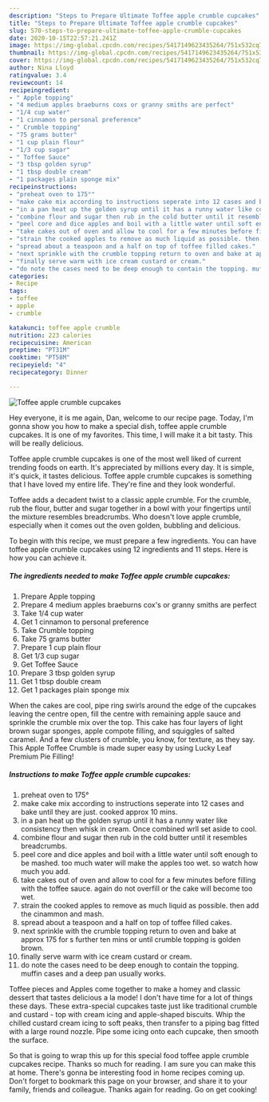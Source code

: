 ```yaml
---
description: "Steps to Prepare Ultimate Toffee apple crumble cupcakes"
title: "Steps to Prepare Ultimate Toffee apple crumble cupcakes"
slug: 570-steps-to-prepare-ultimate-toffee-apple-crumble-cupcakes
date: 2020-10-15T22:57:21.241Z
image: https://img-global.cpcdn.com/recipes/5417149623435264/751x532cq70/toffee-apple-crumble-cupcakes-recipe-main-photo.jpg
thumbnail: https://img-global.cpcdn.com/recipes/5417149623435264/751x532cq70/toffee-apple-crumble-cupcakes-recipe-main-photo.jpg
cover: https://img-global.cpcdn.com/recipes/5417149623435264/751x532cq70/toffee-apple-crumble-cupcakes-recipe-main-photo.jpg
author: Nina Lloyd
ratingvalue: 3.4
reviewcount: 14
recipeingredient:
- " Apple topping"
- "4 medium apples braeburns coxs or granny smiths are perfect"
- "1/4 cup water"
- "1 cinnamon to personal preference"
- " Crumble topping"
- "75 grams butter"
- "1 cup plain flour"
- "1/3 cup sugar"
- " Toffee Sauce"
- "3 tbsp golden syrup"
- "1 tbsp double cream"
- "1 packages plain sponge mix"
recipeinstructions:
- "preheat oven to 175°"
- "make cake mix according to instructions seperate into 12 cases and bake until they are just. cooked approx 10 mins."
- "in a pan heat up the golden syrup until it has a runny water like consistency then whisk in cream. Once combined wrll set aside to cool."
- "combine flour and sugar then rub in the cold butter until it resembles breadcrumbs."
- "peel core and dice apples and boil with a little water until soft enough to be mashed. too much water will make the apples too wet. so watch how much you add."
- "take cakes out of oven and allow to cool for a few minutes before filling with the toffee sauce. again do not overfill or the cake will become too wet."
- "strain the cooked apples to remove as much liquid as possible. then add the cinammon and mash."
- "spread about a teaspoon and a half on top of toffee filled cakes."
- "next sprinkle with the crumble topping return to oven and bake at approx 175 for s further ten mins or until crumble topping is golden brown."
- "finally serve warm with ice cream custard or cream."
- "do note the cases need to be deep enough to contain the topping. muffin cases  and a deep pan usually works."
categories:
- Recipe
tags:
- toffee
- apple
- crumble

katakunci: toffee apple crumble 
nutrition: 223 calories
recipecuisine: American
preptime: "PT31M"
cooktime: "PT58M"
recipeyield: "4"
recipecategory: Dinner

---
```



![Toffee apple crumble cupcakes](https://img-global.cpcdn.com/recipes/5417149623435264/751x532cq70/toffee-apple-crumble-cupcakes-recipe-main-photo.jpg)

Hey everyone, it is me again, Dan, welcome to our recipe page. Today, I'm gonna show you how to make a special dish, toffee apple crumble cupcakes. It is one of my favorites. This time, I will make it a bit tasty. This will be really delicious.

Toffee apple crumble cupcakes is one of the most well liked of current trending foods on earth. It's appreciated by millions every day. It is simple, it's quick, it tastes delicious. Toffee apple crumble cupcakes is something that I have loved my entire life. They're fine and they look wonderful.

Toffee adds a decadent twist to a classic apple crumble. For the crumble, rub the flour, butter and sugar together in a bowl with your fingertips until the mixture resembles breadcrumbs. Who doesn&#39;t love apple crumble, especially when it comes out the oven golden, bubbling and delicious.


To begin with this recipe, we must prepare a few ingredients. You can have toffee apple crumble cupcakes using 12 ingredients and 11 steps. Here is how you can achieve it.

<!--inarticleads1-->

##### The ingredients needed to make Toffee apple crumble cupcakes:

1. Prepare  Apple topping
1. Prepare 4 medium apples braeburns cox&#39;s or granny smiths are perfect
1. Take 1/4 cup water
1. Get 1 cinnamon to personal preference
1. Take  Crumble topping
1. Take 75 grams butter
1. Prepare 1 cup plain flour
1. Get 1/3 cup sugar
1. Get  Toffee Sauce
1. Prepare 3 tbsp golden syrup
1. Get 1 tbsp double cream
1. Get 1 packages plain sponge mix


When the cakes are cool, pipe ring swirls around the edge of the cupcakes leaving the centre open, fill the centre with remaining apple sauce and sprinkle the crumble mix over the top. This cake has four layers of light brown sugar sponges, apple compote filling, and squiggles of salted caramel. And a few clusters of crumble, you know, for texture, as they say. This Apple Toffee Crumble is made super easy by using Lucky Leaf Premium Pie Filling! 

<!--inarticleads2-->

##### Instructions to make Toffee apple crumble cupcakes:

1. preheat oven to 175°
1. make cake mix according to instructions seperate into 12 cases and bake until they are just. cooked approx 10 mins.
1. in a pan heat up the golden syrup until it has a runny water like consistency then whisk in cream. Once combined wrll set aside to cool.
1. combine flour and sugar then rub in the cold butter until it resembles breadcrumbs.
1. peel core and dice apples and boil with a little water until soft enough to be mashed. too much water will make the apples too wet. so watch how much you add.
1. take cakes out of oven and allow to cool for a few minutes before filling with the toffee sauce. again do not overfill or the cake will become too wet.
1. strain the cooked apples to remove as much liquid as possible. then add the cinammon and mash.
1. spread about a teaspoon and a half on top of toffee filled cakes.
1. next sprinkle with the crumble topping return to oven and bake at approx 175 for s further ten mins or until crumble topping is golden brown.
1. finally serve warm with ice cream custard or cream.
1. do note the cases need to be deep enough to contain the topping. muffin cases  and a deep pan usually works.


Toffee pieces and Apples come together to make a homey and classic dessert that tastes delicious a la mode! I don&#39;t have time for a lot of things these days. These extra-special cupcakes taste just like traditional crumble and custard - top with cream icing and apple-shaped biscuits. Whip the chilled custard cream icing to soft peaks, then transfer to a piping bag fitted with a large round nozzle. Pipe some icing onto each cupcake, then smooth the surface. 

So that is going to wrap this up for this special food toffee apple crumble cupcakes recipe. Thanks so much for reading. I am sure you can make this at home. There's gonna be interesting food in home recipes coming up. Don't forget to bookmark this page on your browser, and share it to your family, friends and colleague. Thanks again for reading. Go on get cooking!

